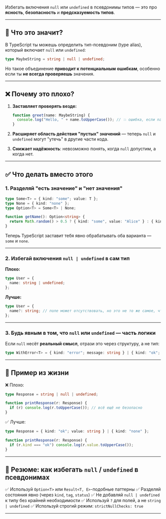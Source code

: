 Избегать включения `null` или `undefined` в псевдонимы типов — это про **ясность**, **безопасность** и **предсказуемость типов**.

---

## 🔎 Что это значит?

В TypeScript ты можешь определить тип-псевдоним (type alias), который включает `null` или `undefined`:

```ts
type MaybeString = string | null | undefined;
```

Но такое объединение **приводит к потенциальным ошибкам**, особенно если ты **не всегда проверяешь** значения.

---

## ❌ Почему это плохо?

1. **Заставляет проверять везде:**

   ```ts
   function greet(name: MaybeString) {
     console.log("Hello, " + name.toUpperCase()); // 💥 ошибка, если name === null
   }
   ```

2. **Расширяет область действия "пустых" значений** — теперь `null` и `undefined` могут "утечь" в другие части кода.

3. **Снижает надёжность**: невозможно понять, когда `null` допустим, а когда нет.

---

## ✅ Что делать вместо этого

### 1. Разделяй "есть значение" и "нет значения"

```ts
type Some<T> = { kind: "some"; value: T };
type None = { kind: "none" };
type Option<T> = Some<T> | None;

function getName(): Option<string> {
  return Math.random() > 0.5 ? { kind: "some", value: "Alice" } : { kind: "none" };
}
```

Теперь TypeScript заставит тебя явно обрабатывать оба варианта — `some` и `none`.

---

### 2. Избегай включения `null | undefined` в сам тип

**Плохо:**

```ts
type User = {
  name: string | undefined;
};
```

**Лучше:**

```ts
type User = {
  name?: string; // поле может отсутствовать, но это не то же самое, что `undefined`
};
```

---

### 3. Будь явным в том, что `null` или `undefined` — часть логики

Если `null` несёт **реальный смысл**, отрази это через структуру, а не тип:

```ts
type WithError<T> = { kind: "error"; message: string } | { kind: "ok"; value: T };
```

---

## 🧠 Пример из жизни

❌ Плохо:

```ts
type Response = string | null | undefined;

function printResponse(r: Response) {
  if (r) console.log(r.toUpperCase()); // всё ещё не безопасно
}
```

✅ Лучше:

```ts
type Response = { kind: "ok"; value: string } | { kind: "none" };

function printResponse(r: Response) {
  if (r.kind === "ok") console.log(r.value.toUpperCase());
}
```

---

## 🔧 Резюме: как избегать `null` / `undefined` в псевдонимах

✅ Используй `Option<T>` или `Result<T, E>`-подобные паттерны
✅ Разделяй состояния явно (через `kind`, `tag`, `status`)
✅ Не добавляй `null | undefined` к типу без крайней необходимости
✅ Используй `?` для полей, а не `string | undefined`
✅ Используй строгий режим: `strictNullChecks: true`

---

